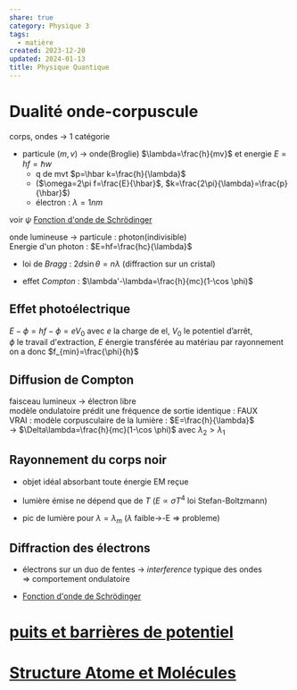```yaml
---  
share: true  
category: Physique 3  
tags:  
  - matière  
created: 2023-12-20  
updated: 2024-01-13  
title: Physique Quantique  
---  
```

  
# Dualité onde-corpuscule  
corps, ondes → 1 catégorie  
  
- particule ($m,v$) → onde(Broglie) $\lambda=\frac{h}{mv}$ et energie $E=hf=\hbar w$  
	- q de mvt $p=\hbar k=\frac{h}{\lambda}$  
	- ($\omega=2\pi f=\frac{E}{\hbar}$,  $k=\frac{2\pi}{\lambda}=\frac{p}{\hbar}$)  
	- électron : $\lambda=1 nm$  
  
voir $\psi$  [Fonction d'onde de Schrödinger](Fonction%20d'onde%20de%20Schr%C3%B6dinger.md)   
  
onde lumineuse → particule : photon(indivisible)  
	Energie d'un photon : $E=hf=\frac{hc}{\lambda}$  
  
- loi de *Bragg* : $2d\sin\theta=n\lambda$ (diffraction sur un cristal)  
  
- effet *Compton* : $\lambda'-\lambda=\frac{h}{mc}(1-\cos \phi)$  
## Effet photoélectrique  
$E-\phi=hf-\phi=eV_{0}$ avec $e$ la charge de el, $V_{0}$ le potentiel d’arrêt,   
$\phi$ le travail d'extraction, $E$ énergie transférée au matériau par rayonnement  
on a donc $f_{min}=\frac{\phi}{h}$  
## Diffusion de Compton  
faisceau lumineux → électron libre  
modèle ondulatoire prédit une fréquence de sortie identique : FAUX  
VRAI : modèle corpusculaire de la lumière : $E=\frac{h}{\lambda}$  
→ $\Delta\lambda=\frac{h}{mc}(1-\cos \phi)$ avec $\lambda_{2}>\lambda_{1}$  
## Rayonnement du corps noir  
  
- objet idéal absorbant toute énergie EM reçue  
  
- lumière émise ne dépend que de $T$ ($E\propto\sigma T^4$ loi Stefan-Boltzmann)  
  
- pic de lumière pour $\lambda=\lambda_{m}$ ($\lambda$ faible→-E  ⇒ probleme)  
## Diffraction des électrons  
  
- électrons sur un duo de fentes → *interference* typique des ondes  
⇒ comportement ondulatoire  
  
  
- [Fonction d'onde de Schrödinger](Fonction%20d'onde%20de%20Schr%C3%B6dinger.md)  
  
# [puits et barrières de potentiel](puits%20et%20barri%C3%A8res%20de%20potentiel.md)  
  
# [Structure Atome et Molécules](Structure%20Atome%20et%20Mol%C3%A9cules.md)  
